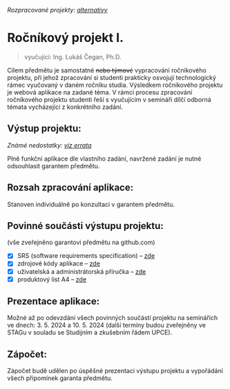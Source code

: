 *Rozpracované projekty:&nbsp;[alternativy](alternativy)*

# Ročníkový projekt I.

> vyučující: Ing. Lukáš Čegan, Ph.D.

Cílem předmětu je samostatné ~~nebo týmové~~ vypracování ročníkového projektu, při jehož zpracování si studenti prakticky osvojují technologický rámec vyučovaný v daném ročníku studia. Výsledkem ročníkového projektu je webová aplikace na zadané téma. V rámci procesu zpracování ročníkového projektu studenti řeší s vyučujícím v semináři dílčí odborná témata vycházející z konkrétního zadání.

## Výstup projektu:

*Známé nedostatky: [viz errata](errata.md)*

Plně funkční aplikace dle vlastního zadání, navržené zadání je nutné odsouhlasit garantem předmětu.

## Rozsah zpracování aplikace:
Stanoven individuálně po konzultaci v garantem předmětu.

## Povinné součásti výstupu projektu:

(vše zveřejněno garantovi předmětu na github.com)

- [x] SRS (software requirements specification)&nbsp;&ndash;&nbsp;[zde](SRS.pdf)
- [x] zdrojové kódy aplikace&nbsp;&ndash;&nbsp;[zde](aplikace)
- [x] uživatelská a administrátorská příručka&nbsp;&ndash;&nbsp;[zde](User_guide.pdf)
- [x] produktový list A4&nbsp;&ndash;&nbsp;[zde](Promo.pdf)

## Prezentace aplikace:
Možné až po odevzdání všech povinných součástí projektu na seminářích ve dnech: 3. 5. 2024 a 10. 5. 2024 (další termíny budou zveřejněny ve STAGu v souladu se Studijním a zkušebním řádem UPCE).

## Zápočet:
Zápočet budě udělen po úspěšné prezentaci výstupu projektu a vypořádání všech připomínek garanta předmětu.
